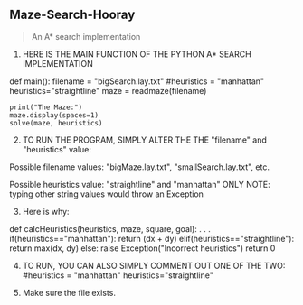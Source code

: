 ## Maze-Search-Hooray
> An A* search implementation

1. HERE IS THE MAIN FUNCTION OF THE PYTHON A* SEARCH IMPLEMENTATION

def main():
    filename = "bigSearch.lay.txt"
    #heuristics = "manhattan"
    heuristics="straightline"
    maze = readmaze(filename)

    print("The Maze:")
    maze.display(spaces=1)
    solve(maze, heuristics)

2. TO RUN THE PROGRAM, SIMPLY ALTER THE THE "filename" and
"heuristics" value:

Possible filename values: "bigMaze.lay.txt", "smallSearch.lay.txt", etc.

Possible heuristics value: "straightline" and "manhattan" ONLY
NOTE: typing other string values would throw an Exception

3. Here is why:

def calcHeuristics(heuristics, maze, square, goal):
    .
    .
    .
    if(heuristics=="manhattan"):
        return (dx + dy)
    elif(heuristics=="straightline"):
        return max(dx, dy)
    else:
        raise Exception("Incorrect heuristics")
    return 0

4. TO RUN, YOU CAN ALSO SIMPLY COMMENT OUT ONE OF THE TWO:
    #heuristics = "manhattan"
    heuristics="straightline"

5. Make sure the file exists.
